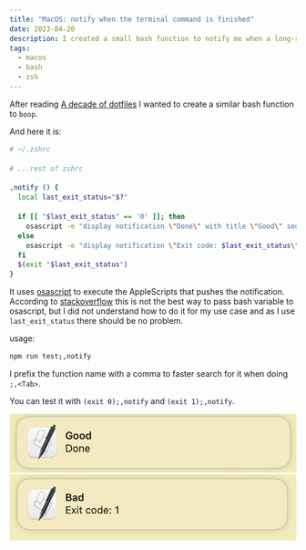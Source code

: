 ```yaml
---
title: "MacOS: notify when the terminal command is finished"
date: 2023-04-20
description: I created a small bash function to notify me when a long-running terminal command finishes
tags:
  - macos
  - bash
  - zsh
---
```


After reading [A decade of dotfiles](https://evanhahn.com/a-decade-of-dotfiles/) I wanted to create a similar bash function to `boop`.

And here it is:


```bash
# ~/.zshrc

# ...rest of zshrc

,notify () {
  local last_exit_status="$?"

  if [[ "$last_exit_status" == '0' ]]; then
    osascript -e "display notification \"Done\" with title \"Good\" sound name \"Fonk\""
  else
    osascript -e "display notification \"Exit code: $last_exit_status\" with title \"Bad\" sound name \"Ping\""
  fi
  $(exit "$last_exit_status")
}
```

It uses [osascript](https://ss64.com/osx/osascript.html) to execute the AppleScripts that pushes the notification.  
According to [stackoverflow](https://stackoverflow.com/questions/67406491/osascript-how-to-pass-in-a-variable/67413043#67413043) 
this is not the best way to pass bash variable to osascript, 
but I did not understand how to do it for my use case and as I use `last_exit_status` there should be no problem.

usage:

```bash
npm run test;,notify
```

I prefix the function name with a comma to faster search for it when doing `;,<Tab>`.

You can test it with `(exit 0);,notify` and `(exit 1);,notify`.

![notify good](/notify-good.png)
![notify bad](/notify-bad.png)
